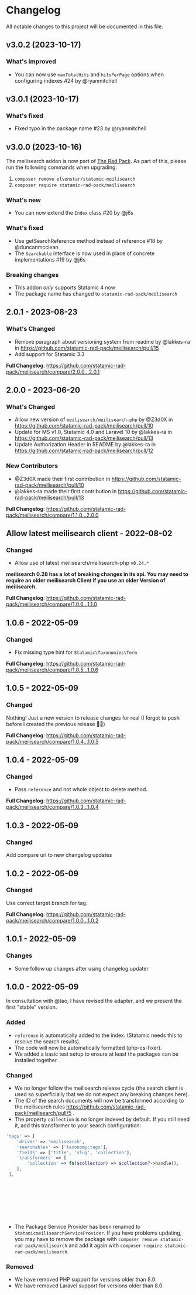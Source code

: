 # Changelog

All notable changes to this project will be documented in this file.

## v3.0.2 (2023-10-17)

### What's improved

* You can now use `maxTotalHits` and `hitsPerPage` options when configuring indexes #24 by @ryanmitchell

## v3.0.1 (2023-10-17)

### What's fixed

* Fixed typo in the package name #23 by @ryanmitchell

## v3.0.0 (2023-10-16)

The meilisearch addon is now part of [The Rad Pack](https://github.com/statamic-rad-pack). As part of this, please run the following commands when upgrading:

1. `composer remove elvenstar/statamic-meilisearch`
2. `composer require statamic-rad-pack/meilisearch`

### What's new

* You can now extend the `Index` class #20 by @j6s

### What's fixed

* Use getSearchReference method instead of reference #18 by @duncanmcclean
* The `Searchable` interface is now used in place of concrete implementations #19 by @j6s

### Breaking changes

* This addon *only* supports Statamic 4 now
* The package name has changed to `statamic-rad-pack/meilisearch`

## 2.0.1 - 2023-08-23

### What's Changed

- Remove paragraph about versioning system from readme by @lakkes-ra in https://github.com/statamic-rad-pack/meilisearch/pull/15
- Add support for Statamic 3.3

**Full Changelog**: https://github.com/statamic-rad-pack/meilisearch/compare/2.0.0...2.0.1

## 2.0.0 - 2023-06-20

### What's Changed

- Allow new version of `meilisearch/meilisearch-php` by @Z3d0X in https://github.com/statamic-rad-pack/meilisearch/pull/10
- Update for MS v1.0, Statamic 4.0 and Laravel 10 by @lakkes-ra in https://github.com/statamic-rad-pack/meilisearch/pull/13
- Update Authorization Header in README by @lakkes-ra in https://github.com/statamic-rad-pack/meilisearch/pull/12

### New Contributors

- @Z3d0X made their first contribution in https://github.com/statamic-rad-pack/meilisearch/pull/10
- @lakkes-ra made their first contribution in https://github.com/statamic-rad-pack/meilisearch/pull/13

**Full Changelog**: https://github.com/statamic-rad-pack/meilisearch/compare/1.1.0...2.0.0

## Allow latest meilisearch client - 2022-08-02

### Changed

- Allow use of latest meilisearch/meilisearch-php `v0.24.*`

**meilisearch 0.28 has a lot of breaking changes in its api. You may need to require an older meilisearch Client if you use an older Version of meilisearch.**

**Full Changelog**: https://github.com/statamic-rad-pack/meilisearch/compare/1.0.6...1.1.0

## 1.0.6 - 2022-05-09

### Changed

- Fix missing type hint for `Statamic\Taxonomies\Term`

**Full Changelog**: https://github.com/statamic-rad-pack/meilisearch/compare/1.0.5...1.0.6

## 1.0.5 - 2022-05-09

### Changed

Nothing! Just a new version to release changes for real (I forgot to push before I created the previous release 🤦‍♂️)

**Full Changelog**: https://github.com/statamic-rad-pack/meilisearch/compare/1.0.4...1.0.5

## 1.0.4 - 2022-05-09

### Changed

- Pass `reference` and not whole object to delete method.

**Full Changelog**: https://github.com/statamic-rad-pack/meilisearch/compare/1.0.3...1.0.4

## 1.0.3 - 2022-05-09

### Changed

Add compare url to new changelog updates

## 1.0.2 - 2022-05-09

### Changed

Use correct target branch for tag.

**Full Changelog**: https://github.com/statamic-rad-pack/meilisearch/compare/1.0.0...1.0.2

## 1.0.1 - 2022-05-09

### Changes

- Some follow up changes after using changelog updater

## 1.0.0 - 2022-05-09

In consultation with @tao, I have revised the adapter, and we present the first "stable" version.

### Added

- `reference` is automatically added to the index. (Statamic needs this to resolve the search results).
- The code will now be automatically formatted (php-cs-fixer).
- We added a basic test setup to ensure at least the packages can be installed together.

### Changed

- We no longer follow the meilisearch release cycle (the search client is used so superficially that we do not expect any breaking changes here).
- The ID of the search documents will now be transformed according to the meilisearch rules https://github.com/statamic-rad-pack/meilisearch/pull/5 .
- The property `collection` is no longer indexed by default. If you still need it, add this transformer to your search configuration:

```php
'tags' => [
    'driver' => 'meilisearch',
    'searchables' => ['taxonomy:tags'],
    'fields' => ['title', 'slug', 'collection'],
    'transformers' => [
        'collection' => fn($collection) => $collection?->handle(),
    ],
 ],










```
- The Package Service Provider has been renamed to `StatamicmeilisearchServiceProvider`. If you have problems updating, you may have to remove the package with `composer remove statamic-rad-pack/meilisearch` and add it again with `composer require statamic-rad-pack/meilisearch`.

### Removed

- We have removed PHP support for versions older than 8.0.
- We have removed Laravel support for versions older than 8.0.

